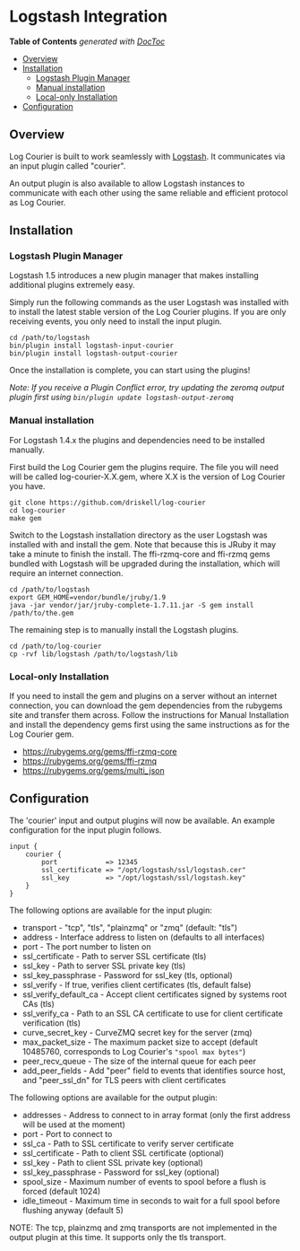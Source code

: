 # Logstash Integration

<!-- START doctoc generated TOC please keep comment here to allow auto update -->
<!-- DON'T EDIT THIS SECTION, INSTEAD RE-RUN doctoc TO UPDATE -->
**Table of Contents**  *generated with [DocToc](https://github.com/thlorenz/doctoc)*

- [Overview](#overview)
- [Installation](#installation)
  - [Logstash Plugin Manager](#logstash-plugin-manager)
  - [Manual installation](#manual-installation)
  - [Local-only Installation](#local-only-installation)
- [Configuration](#configuration)

<!-- END doctoc generated TOC please keep comment here to allow auto update -->

## Overview

Log Courier is built to work seamlessly with [Logstash](http://logstash.net). It
communicates via an input plugin called "courier".

An output plugin is also available to allow Logstash instances to communicate
with each other using the same reliable and efficient protocol as Log Courier.

## Installation

### Logstash Plugin Manager

Logstash 1.5 introduces a new plugin manager that makes installing additional
plugins extremely easy.

Simply run the following commands as the user Logstash was installed with to
install the latest stable version of the Log Courier plugins. If you are only
receiving events, you only need to install the input plugin.

    cd /path/to/logstash
    bin/plugin install logstash-input-courier
    bin/plugin install logstash-output-courier

Once the installation is complete, you can start using the plugins!

*Note: If you receive a Plugin Conflict error, try updating the zeromq output
plugin first using `bin/plugin update logstash-output-zeromq`*

### Manual installation

For Logstash 1.4.x the plugins and dependencies need to be installed manually.

First build the Log Courier gem the plugins require. The file you will need will
be called log-courier-X.X.gem, where X.X is the version of Log Courier you have.

    git clone https://github.com/driskell/log-courier
    cd log-courier
    make gem

Switch to the Logstash installation directory as the user Logstash was installed
with and install the gem. Note that because this is JRuby it may take a minute
to finish the install. The ffi-rzmq-core and ffi-rzmq gems bundled with Logstash
will be upgraded during the installation, which will require an internet
connection.

    cd /path/to/logstash
    export GEM_HOME=vendor/bundle/jruby/1.9
    java -jar vendor/jar/jruby-complete-1.7.11.jar -S gem install /path/to/the.gem

The remaining step is to manually install the Logstash plugins.

    cd /path/to/log-courier
    cp -rvf lib/logstash /path/to/logstash/lib

### Local-only Installation

If you need to install the gem and plugins on a server without an internet
connection, you can download the gem dependencies from the rubygems site and
transfer them across. Follow the instructions for Manual Installation and
install the dependency gems first using the same instructions as for the Log
Courier gem.

* https://rubygems.org/gems/ffi-rzmq-core
* https://rubygems.org/gems/ffi-rzmq
* https://rubygems.org/gems/multi_json

## Configuration

The 'courier' input and output plugins will now be available. An example
configuration for the input plugin follows.

    input {
        courier {
            port            => 12345
            ssl_certificate => "/opt/logstash/ssl/logstash.cer"
            ssl_key         => "/opt/logstash/ssl/logstash.key"
        }
    }

The following options are available for the input plugin:

* transport - "tcp", "tls", "plainzmq" or "zmq" (default: "tls")
* address - Interface address to listen on (defaults to all interfaces)
* port - The port number to listen on
* ssl_certificate - Path to server SSL certificate (tls)
* ssl_key - Path to server SSL private key (tls)
* ssl_key_passphrase - Password for ssl_key (tls, optional)
* ssl_verify - If true, verifies client certificates (tls, default false)
* ssl_verify_default_ca - Accept client certificates signed by systems root CAs
(tls)
* ssl_verify_ca - Path to an SSL CA certificate to use for client certificate
verification (tls)
* curve_secret_key - CurveZMQ secret key for the server (zmq)
* max_packet_size - The maximum packet size to accept (default 10485760,
corresponds to Log Courier's `"spool max bytes"`)
* peer_recv_queue - The size of the internal queue for each peer
* add_peer_fields - Add "peer" field to events that identifies source host, and
"peer_ssl_dn" for TLS peers with client certificates

The following options are available for the output plugin:

* addresses - Address to connect to in array format (only the first address will
be used at the moment)
* port - Port to connect to
* ssl_ca - Path to SSL certificate to verify server certificate
* ssl_certificate - Path to client SSL certificate (optional)
* ssl_key - Path to client SSL private key (optional)
* ssl_key_passphrase - Password for ssl_key (optional)
* spool_size - Maximum number of events to spool before a flush is forced
(default 1024)
* idle_timeout - Maximum time in seconds to wait for a full spool before
flushing anyway (default 5)

NOTE: The tcp, plainzmq and zmq transports are not implemented in the output
plugin at this time. It supports only the tls transport.
